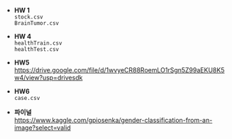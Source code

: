 - **HW 1** <br>
`stock.csv` <br>
`BrainTumor.csv`

- **HW 4** <br>
`healthTrain.csv` <br>
`healthTest.csv`

- **HW5** <br>
https://drive.google.com/file/d/1wvyeCR88RoemLO1rSgn5Z99aEKU8K5w4/view?usp=drivesdk

- **HW6** <br>
`case.csv`

- **파이널** <br>
https://www.kaggle.com/gpiosenka/gender-classification-from-an-image?select=valid
